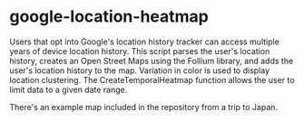 # google-location-heatmap
Users that opt into Google's location history tracker can access multiple years of device location history. This script parses the user's location history, creates an Open Street Maps using the Follium library, and adds the user's location history to the map. Variation in color is used to display location clustering.  The CreateTemporalHeatmap function allows the user to limit data to a given date range.

There's an example map included in the repository from a trip to Japan.

